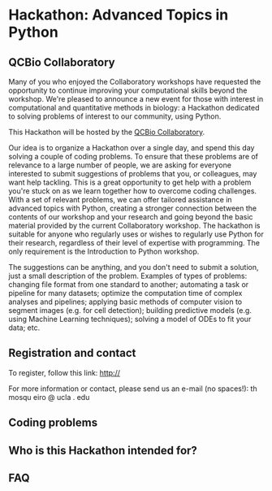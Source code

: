 # Hackathon: Advanced Topics in Python
## QCBio Collaboratory

Many of you who enjoyed the Collaboratory workshops have requested the opportunity to continue improving your computational skills beyond the workshop. We're pleased to announce a new event for those with interest in computational and quantitative methods in biology: a Hackathon dedicated to solving problems of interest to our community, using Python.

This Hackathon will be hosted by the [QCBio Collaboratory](https://qcb.ucla.edu/collaboratory/).

Our idea is to organize a Hackathon over a single day, and spend this day solving a couple of coding problems. To ensure that these problems are of relevance to a large number of people, we are asking for everyone interested to submit suggestions of problems that you, or colleagues, may want help tackling. This is a great opportunity to get help with a problem you're stuck on as we learn together how to overcome coding challenges. With a set of relevant problems, we can offer tailored assistance in advanced topics with Python, creating a stronger connection between the contents of our workshop and your research and going beyond the basic material provided by the current Collaboratory workshop. The hackathon is suitable for anyone who regularly uses or wishes to regularly use Python for their research, regardless of their level of expertise with programming. The only requirement is the Introduction to Python workshop.

The suggestions can be anything, and you don't need to submit a solution, just a small description of the problem. Examples of types of problems: changing file format from one standard to another; automating a task or pipeline for many datasets; optimize the computation time of complex analyses and pipelines; applying basic methods of computer vision to segment images (e.g. for cell detection); building predictive models (e.g. using Machine Learning techniques); solving a model of ODEs to fit your data; etc.

## Registration and contact

To register, follow this link: [http://]()

For more information or contact, please send us an e-mail (no spaces!):
th mosqu eiro @ ucla . edu

## Coding problems


## Who is this Hackathon intended for?


## FAQ
